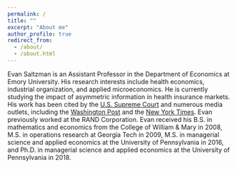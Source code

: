 ```yaml
---
permalink: /
title: ""
excerpt: "About me"
author_profile: true
redirect_from: 
  - /about/
  - /about.html
---
```


Evan Saltzman is an Assistant Professor in the Department of Economics at Emory University.  His research interests include health economics, industrial organization, and applied microeconomics.  He is currently studying the impact of asymmetric information in health insurance markets.  His work has been cited by the [U.S. Supreme Court](https://www.supremecourt.gov/opinions/14pdf/14-114_qol1.pdf)  and numerous media outlets, including the [Washington Post](https://www.washingtonpost.com/national/health-science/study-allowing-people-to-stay-in-existing-health-plans-unlikely-to-disrupt-exchanges/2014/01/20/e537f6d4-81fb-11e3-bbe5-6a2a3141e3a9_story.html?utm_term=.d430714ea6ff) and the [New York Times](https://www.nytimes.com/2014/03/07/opinion/keeping-your-insurance-policy.html?_r=3). Evan previously worked at the RAND Corporation.  Evan received his B.S. in mathematics and economics from the College of William & Mary in 2008, M.S. in operations research at Georgia Tech in 2009, M.S. in managerial science and applied economics at the University of Pennsylvania in 2016, and Ph.D. in managerial science and applied economics at the University of Pennsylvania in 2018. 

